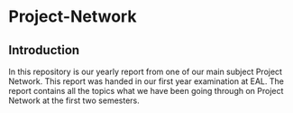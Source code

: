 # Project-Network

## Introduction

In this repository is our yearly report from one of our main subject Project Network. This report was handed in our first year examination at EAL. The report contains all the topics what we have been going through on Project Network at the first two semesters.

